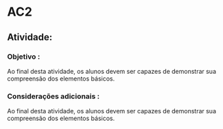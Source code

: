 # **AC2**

## **Atividade:**

### **Objetivo** :

Ao final desta atividade, os alunos devem ser capazes de demonstrar sua compreensão dos elementos básicos.

### **Considerações adicionais** :

Ao final desta atividade, os alunos devem ser capazes de demonstrar sua compreensão dos elementos básicos.
